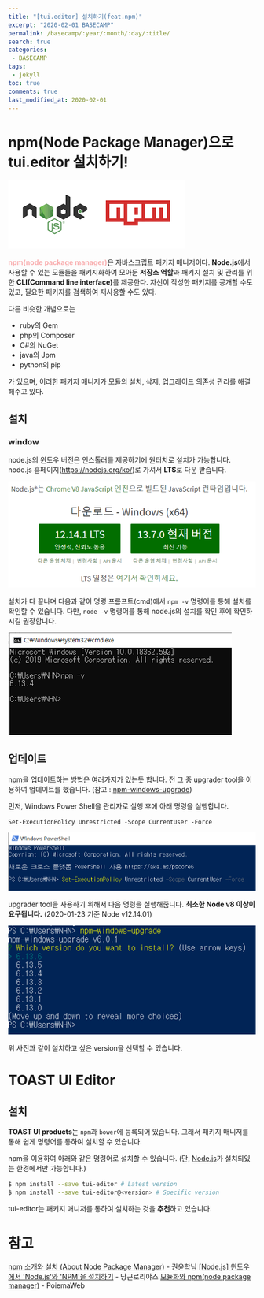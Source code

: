 ```yaml
---
title: "[tui.editor] 설치하기(feat.npm)"
excerpt: "2020-02-01 BASECAMP"
permalink: /basecamp/:year/:month/:day/:title/
search: true
categories:
 - BASECAMP
tags:
 - jekyll
toc: true
comments: true
last_modified_at: 2020-02-01
---
```


# npm(Node Package Manager)으로 tui.editor 설치하기!

![npm.png](/assets/img/npm01.png)

<b><span style="color:#f9aeaf">npm(node package manager)</span></b>은 자바스크립트 패키지 매니저이다. **Node.js**에서 사용할 수 있는 모듈들을 패키지화하여 모아둔 **저장소 역할**과 패키지 설치 및 관리를 위한 <b>CLI(Command line interface)</b>를 제공한다. 자신이 작성한 패키지를 공개할 수도 있고, 필요한 패키지를 검색하여 재사용할 수도 있다.

다른 비슷한 개념으로는

* ruby의 Gem
* php의 Composer
* C#의 NuGet
* java의 Jpm
* python의 pip

가 있으며, 이러한 패키지 매니저가 모듈의 설치, 삭제, 업그레이드 의존성 관리를 해결해주고 있다.

## 설치

### window

node.js의 윈도우 버전은 인스톨러를 제공하기에 원터치로 설치가 가능합니다.
node.js 홈페이지(<a target="_blank" href="https://nodejs.org/ko/">https://nodejs.org/ko/</a>)로 가셔서 <b>LTS</b>로 다운 받습니다.

![nodejs설치.PNG](/assets/img/npm02.PNG)

설치가 다 끝나며 다음과 같이 명령 프롬프트(cmd)에서 `npm -v` 명령어를 통해 설치를 확인할 수 있습니다. 다만, `node -v` 명령어를 통해 node.js의 설치를 확인 후에 확인하시길 권장합니다.

![설치확인.PNG](/assets/img/npm03.PNG)

## 업데이트

npm을 업데이트하는 방법은 여러가지가 있는듯 합니다. 전 그 중 upgrader tool을 이용하여 업데이트를 했습니다.
(참고 : <a target="_blanck" href="https://github.com/felixrieseberg/npm-windows-upgrade">npm-windows-upgrade</a>)

먼저, Windows Power Shell을 관리자로 실행 후에 아래 명령을 실행합니다.

``` linux
Set-ExecutionPolicy Unrestricted -Scope CurrentUser -Force
```

![powershell.PNG](/assets/img/npm04.PNG)

upgrader tool을 사용하기 위해서 다음 명령을 실행해줍니다. <b>최소한 Node v8 이상이 요구됩니다.</b>
(2020-01-23 기준 Node v12.14.01)

![powershell03.PNG](/assets/img/npm05.PNG)

위 사진과 같이 설치하고 싶은 version을 선택할 수 있습니다.

# TOAST UI Editor

## 설치

<b>TOAST UI products</b>는 `npm`과 `bower`에 등록되어 있습니다. 그래서 패키지 매니저를 통해 쉽게 명령어를 통하여 설치할 수 있습니다.

npm을 이용하여 아래와 같은 명령어로 설치할 수 있습니다.
(단, [Node.js](https://nodejs.org/en/)가 설치되있는 한경에서만 가능합니다.)

``` sh
$ npm install --save tui-editor # Latest version
$ npm install --save tui-editor@<version> # Specific version
```

tui-editor는 패키지 매니저를 통하여 설치하는 것을 <b>추천</b>하고 있습니다.

# 참고

[npm 소개와 설치 (About Node Package Manager)](https://web-front-end.tistory.com/3) \- 권윤학님
[&#91;Node.js&#93; 윈도우에서 'Node.js'와 'NPM'을 설치하기](https://blog.danggun.net/4147) \- 당근로리야스
[모듈화와 npm(node package manager)](https://poiemaweb.com/nodejs-npm) \- PoiemaWeb
